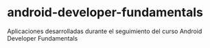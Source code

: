 # android-developer-fundamentals
Aplicaciones desarrolladas durante el seguimiento del curso Android Developer Fundamentals
